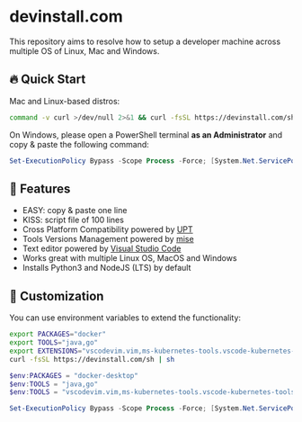 # devinstall.com

This repository aims to resolve how to setup a developer machine across multiple OS of Linux, Mac and Windows.

## 🔥 Quick Start

Mac and Linux-based distros:
```sh
command -v curl >/dev/null 2>&1 && curl -fsSL https://devinstall.com/sh | sh || wget -qO- https://devinstall.com/sh | sh
```

On Windows, please open a PowerShell terminal **as an Administrator** and copy & paste the following command:
```powershell
Set-ExecutionPolicy Bypass -Scope Process -Force; [System.Net.ServicePointManager]::SecurityProtocol = [System.Net.ServicePointManager]::SecurityProtocol -bor 3072; iex ((New-Object System.Net.WebClient).DownloadString('https://devinstall.com/ps1'))
```

## 🚀 Features
- EASY: copy & paste one line
- KISS: script file of 100 lines
- Cross Platform Compatibility powered by [UPT](https://github.com/sigoden/upt)
- Tools Versions Management powered by [mise](https://github.com/jdx/mise)
- Text editor powered by [Visual Studio Code](https://code.visualstudio.com/)
- Works great with multiple Linux OS, MacOS and Windows
- Installs Python3 and NodeJS (LTS) by default

## 📝 Customization

You can use environment variables to extend the functionality:

```sh
export PACKAGES="docker"
export TOOLS="java,go"
export EXTENSIONS="vscodevim.vim,ms-kubernetes-tools.vscode-kubernetes-tools"
curl -fsSL https://devinstall.com/sh | sh
```

```powershell
$env:PACKAGES = "docker-desktop"
$env:TOOLS = "java,go"
$env:TOOLS = "vscodevim.vim,ms-kubernetes-tools.vscode-kubernetes-tools"

Set-ExecutionPolicy Bypass -Scope Process -Force; [System.Net.ServicePointManager]::SecurityProtocol = [System.Net.ServicePointManager]::SecurityProtocol -bor 3072; iex ((New-Object System.Net.WebClient).DownloadString('https://devinstall.com/ps1'))
```
